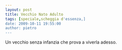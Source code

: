 ```yaml
---
layout: post
title: Vecchio Nato Adulto
tags: [speciale,scheggia d'essenza,]
date: 2009-10-11 19:55:00
author: pietro
---
```

Un vecchio senza infanzia che prova a viverla adesso.
